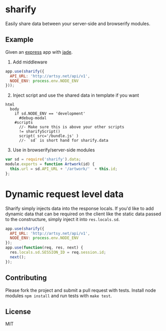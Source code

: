 # sharify

Easily share data between your server-side and browserify modules.

## Example

Given an [express](https://github.com/visionmedia/express) app with [jade](https://github.com/visionmedia/jade).

1. Add middleware

````javascript
app.use(sharify({
  API_URL: 'http://artsy.net/api/v1',
  NODE_ENV: process.env.NODE_ENV
}));
````

2. Inject script and use the shared data in template if you want

````jade
html
  body
    if sd.NODE_ENV == 'development'
      #debug-modal
    #scripts
      //- Make sure this is above your other scripts
      != sharifyScript()
      script( src='/bundle.js' )
      //- `sd` is short hand for sharify.data
````

3. Use in browserify/server-side modules

````javascript
var sd = require('sharify').data;
module.exports = function Artwork(id) {
  this.url = sd.API_URL + '/artwork/'  + this.id;
};
````

# Dynamic request level data

Sharify simply injects data into the response locals. If you'd like to add dynamic data that can be required on the client like the static data passed to the constructure, simply inject it into `res.locals.sd`.

````javascript
app.use(sharify({
  API_URL: 'http://artsy.net/api/v1',
  NODE_ENV: process.env.NODE_ENV
});
app.use(function(req, res, next) {
  res.locals.sd.SESSION_ID = req.session.id;
  next();
});
````

## Contributing

Please fork the project and submit a pull request with tests. Install node modules `npm install` and run tests with `make test`.

## License

MIT
